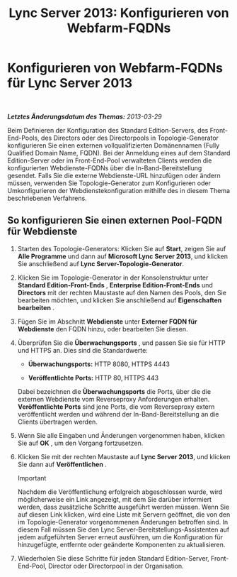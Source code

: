 ﻿---
title: 'Lync Server 2013: Konfigurieren von Webfarm-FQDNs'
TOCTitle: Konfigurieren von Webfarm-FQDNs
ms:assetid: cb25dbbd-dcea-4997-8e14-e5007dd7d3ca
ms:mtpsurl: https://technet.microsoft.com/de-de/library/Gg429722(v=OCS.15)
ms:contentKeyID: 49295415
ms.date: 05/19/2016
mtps_version: v=OCS.15
ms.translationtype: HT
---

# Konfigurieren von Webfarm-FQDNs für Lync Server 2013

 

_**Letztes Änderungsdatum des Themas:** 2013-03-29_

Beim Definieren der Konfiguration des Standard Edition-Servers, des Front-End-Pools, des Directors oder des Directorpools in Topologie-Generator konfigurieren Sie einen externen vollqualifizierten Domänennamen (Fully Qualified Domain Name, FQDN). Bei der Anmeldung eines auf dem Standard Edition-Server oder im Front-End-Pool verwalteten Clients werden die konfigurierten Webdienste-FQDNs über die In-Band-Bereitstellung gesendet. Falls Sie die externe Webdienste-URL hinzufügen oder ändern müssen, verwenden Sie Topologie-Generator zum Konfigurieren oder Umkonfigurieren der Webdienstekonfiguration mithilfe des in diesem Thema beschriebenen Verfahrens.

## So konfigurieren Sie einen externen Pool-FQDN für Webdienste

1.  Starten des Topologie-Generators: Klicken Sie auf **Start**, zeigen Sie auf **Alle Programme** und dann auf **Microsoft Lync Server 2013**, und klicken Sie anschließend auf **Lync Server-Topologie-Generator**.

2.  Klicken Sie im Topologie-Generator in der Konsolenstruktur unter **Standard Edition-Front-Ends** , **Enterprise Edition-Front-Ends** und **Directors** mit der rechten Maustaste auf den Namen des Pools, den Sie bearbeiten möchten, und klicken Sie anschließend auf **Eigenschaften bearbeiten** .

3.  Fügen Sie im Abschnitt **Webdienste** unter **Externer FQDN für Webdienste** den FQDN hinzu, oder bearbeiten Sie diesen.

4.  Überprüfen Sie die **Überwachungsports** , und passen Sie sie für HTTP und HTTPS an. Dies sind die Standardwerte:
    
      - **Überwachungsports:** HTTP 8080, HTTPS 4443
    
      - **Veröffentlichte Ports:** HTTP 80, HTTPS 443
    
    Dabei bezeichnen die **Überwachungsports** die Ports, über die die externen Webdienste vom Reverseproxy Anforderungen erhalten. **Veröffentlichte Ports** sind jene Ports, die vom Reverseproxy extern veröffentlicht werden und während der In-Band-Bereitstellung an die Clients übertragen werden.

5.  Wenn Sie alle Eingaben und Änderungen vorgenommen haben, klicken Sie auf **OK** , um den Vorgang fortzusetzen.

6.  Klicken Sie mit der rechten Maustaste auf **Lync Server 2013**, und klicken Sie dann auf **Veröffentlichen** .
    

    > [!IMPORTANT]
    > Nachdem die Veröffentlichung erfolgreich abgeschlossen wurde, wird möglicherweise ein Link angezeigt, mit dem Sie darüber informiert werden, dass zusätzliche Schritte ausgeführt werden müssen. Wenn Sie auf diesen Link klicken, wird eine Liste mit Servern geöffnet, die von den im Topologie-Generator vorgenommenen Änderungen betroffen sind. In diesem Fall müssen Sie den Lync Server-Bereitstellungs-Assistenten auf jedem aufgeführten Server erneut ausführen, um die Konfiguration für hinzugefügte, entfernte oder geänderte Komponenten zu aktualisieren.



7.  Wiederholen Sie diese Schritte für jeden Standard Edition-Server, Front-End-Pool, Director oder Directorpool in der Organisation.


